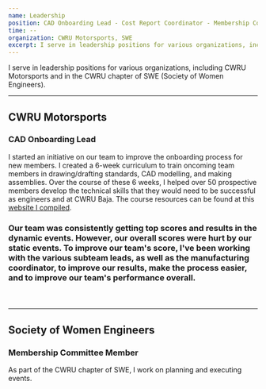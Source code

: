 ```yaml
---
name: Leadership
position: CAD Onboarding Lead - Cost Report Coordinator - Membership Committee
time: --
organization: CWRU Motorsports, SWE
excerpt: I serve in leadership positions for various organizations, including CWRU Motorsports and in the CWRU chapter of SWE (Society of Women Engineers). 
---
```


<p> I serve in leadership positions for various organizations, including CWRU Motorsports and in the CWRU chapter of SWE (Society of Women Engineers). </p>

<hr />
<h2>CWRU Motorsports</h2>
<h3>CAD Onboarding Lead</h3>
<p>I started an initiative on our team to improve the onboarding process for new members. I created a 6-week curriculum to train oncoming team members in drawing/drafting standards, CAD modelling, and making assemblies. Over the course of these 6 weeks, I helped over 50 prospective members develop the technical skills that they would need to be successful as engineers and at CWRU Baja. The course resources can be found at this <a href="https://selective-gondola-eba.notion.site/CWRUM-CAD-Onboarding-9d124151de954b13ae7d16d2be454d17?pvs=74">website I compiled</a>.</p>

<h3 Cost Report Coordinator </h3>
<p> Our team was consistently getting top scores and results in the dynamic events. However, our overall scores were hurt by our static events. To improve our team's score, I've been working with the various subteam leads, as well as the manufacturing coordinator, to improve our results, make the process easier, and to improve our team's performance overall. </p>
<p>&nbsp;</p>

<hr />
<h2>Society of Women Engineers</h2>
<h3>Membership Committee Member</h3>
  <p> As part of the CWRU chapter of SWE, I work on planning and executing events. </p>
